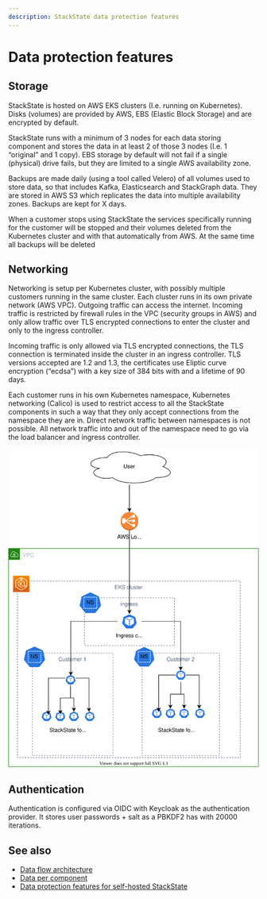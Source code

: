 ```yaml
---
description: StackState data protection features
---
```


# Data protection features

## Storage

StackState is hosted on AWS EKS clusters \(I.e. running on Kubernetes\). Disks \(volumes\) are provided by AWS, EBS \(Elastic Block Storage\) and are encrypted by default.

StackState runs with a minimum of 3 nodes for each data storing component and stores the data in at least 2 of those 3 nodes \(I.e. 1 “original” and 1 copy\). EBS storage by default will not fail if a single \(physical\) drive fails, but they are limited to a single AWS availability zone.

Backups are made daily \(using a tool called Velero\) of all volumes used to store data, so that includes Kafka, Elasticsearch and StackGraph data. They are stored in AWS S3 which replicates the data into multiple availability zones. Backups are kept for X days.

When a customer stops using StackState the services specifically running for the customer will be stopped and their volumes deleted from the Kubernetes cluster and with that automatically from AWS. At the same time all backups will be deleted

## Networking

Networking is setup per Kubernetes cluster, with possibly multiple customers running in the same cluster. Each cluster runs in its own private network \(AWS VPC\). Outgoing traffic can access the internet. Incoming traffic is restricted by firewall rules in the VPC \(security groups in AWS\) and only allow traffic over TLS encrypted connections to enter the cluster and only to the ingress controller.

Incoming traffic is only allowed via TLS encrypted connections, the TLS connection is terminated inside the cluster in an ingress controller. TLS versions accepted are 1.2 and 1.3, the certificates use Eliptic curve encryption \(“ecdsa”\) with a key size of 384 bits with and a lifetime of 90 days.

Each customer runs in his own Kubernetes namespace, Kubernetes networking \(Calico\) is used to restrict access to all the StackState components in such a way that they only accept connections from the namespace they are in. Direct network traffic between namespaces is not possible. All network traffic into and out of the namespace need to go via the load balancer and ingress controller.

![StackState networking](../../../.gitbook/assets/data-protection-saas-networking.svg)

## Authentication

Authentication is configured via OIDC with Keycloak as the authentication provider. It stores user passwords + salt as a PBKDF2 has with 20000 iterations.

## See also

* [Data flow architecture](data-flow-architecture.md "StackState platform only")
* [Data per component](data-per-component.md "StackState platform only")
* [Data protection features for self-hosted StackState](self-hosted.md "StackState platform only")

